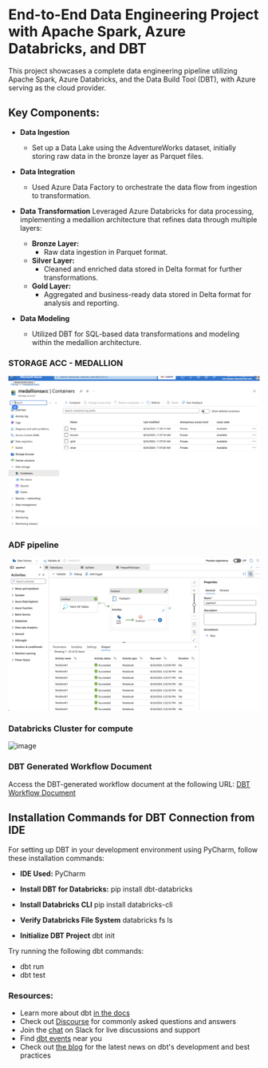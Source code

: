 # End-to-End Data Engineering Project with Apache Spark, Azure Databricks, and DBT
This project showcases a complete data engineering pipeline utilizing Apache Spark, Azure Databricks, and the Data Build Tool (DBT), with Azure serving as the cloud provider.

## Key Components:


- **Data Ingestion**
  - Set up a Data Lake using the AdventureWorks dataset, initially storing raw data in the bronze layer as Parquet files.

- **Data Integration**
  - Used Azure Data Factory to orchestrate the data flow from ingestion to transformation.

- **Data Transformation** Leveraged Azure Databricks for data processing, implementing a medallion architecture that refines data through multiple layers:
  - **Bronze Layer:** 
    - Raw data ingestion in Parquet format.
  - **Silver Layer:** 
    - Cleaned and enriched data stored in Delta format for further transformations.
  - **Gold Layer:** 
    - Aggregated and business-ready data stored in Delta format for analysis and reporting.

- **Data Modeling**
  - Utilized DBT for SQL-based data transformations and modeling within the medallion architecture.

### STORAGE ACC - MEDALLION 

![alt text](image-2.png)

### ADF pipeline

![alt text](image-1.png)

### Databricks Cluster for compute

![image](https://github.com/user-attachments/assets/75e0df0c-1fae-43a4-bfc9-fbed3690bd80)



### DBT Generated Workflow Document

Access the DBT-generated workflow document at the following URL:
[DBT Workflow Document](http://localhost:8080/#!/model/model.medallion_dbt_spark.dim_sales)

## Installation Commands for DBT Connection from IDE

For setting up DBT in your development environment using PyCharm, follow these installation commands:

- **IDE Used:** PyCharm

- **Install DBT for Databricks:** pip install dbt-databricks

- **Install Databricks CLI** pip install databricks-cli

- **Verify Databricks File System** databricks fs ls

- **Initialize DBT Project** dbt init

Try running the following dbt commands:
- dbt run
- dbt test



### Resources:
- Learn more about dbt [in the docs](https://docs.getdbt.com/docs/introduction)
- Check out [Discourse](https://discourse.getdbt.com/) for commonly asked questions and answers
- Join the [chat](https://community.getdbt.com/) on Slack for live discussions and support
- Find [dbt events](https://events.getdbt.com) near you
- Check out [the blog](https://blog.getdbt.com/) for the latest news on dbt's development and best practices

